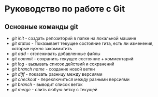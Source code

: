 # Руководство по работе с Git

## Основные команды git
* *git init* - создать репозиторий в папке на локальной машине
* *git status* - Показывает текущее состояние гита, есть 
ли изменения, которые нужно закоммитить
* *git add* - отслеживать добавленные файлы
* *git commit* - сохранить текущее состояние + комментарий
* *git log* - вызывать список действий и сохранений
* *git branch name* - создание новой ветки
* *git diff* - показать разницу между версиями
* *git checkout* - переключиться между разными версиями
* *git branch* - выводит список веток
* *git merge* - слить любую ветку с текущей